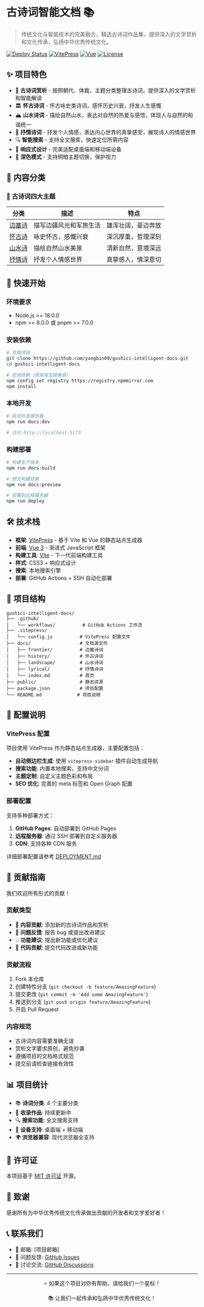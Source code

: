 # 古诗词智能文档 📚

> 传统文化与智能技术的完美融合，精选古诗词作品集，提供深入的文学赏析和文化传承，弘扬中华优秀传统文化。

[![Deploy Status](https://github.com/yangbin09/gushici-intelligent-docs/workflows/Deploy%20VitePress%20site%20to%20Remote%20Server/badge.svg)](https://github.com/yangbin09/gushici-intelligent-docs/actions)
[![VitePress](https://img.shields.io/badge/VitePress-1.6.3-blue.svg)](https://vitepress.dev/)
[![Vue](https://img.shields.io/badge/Vue-3.5.18-green.svg)](https://vuejs.org/)
[![License](https://img.shields.io/badge/License-MIT-yellow.svg)](LICENSE)

## ✨ 项目特色

- 📝 **古诗词赏析** - 按照朝代、体裁、主题分类整理古诗词，提供深入的文学赏析和智能解读
- 🏛️ **怀古诗词** - 怀古咏史类诗词，感怀历史兴衰，抒发人生感慨
- 🏔️ **山水诗词** - 描绘自然山水，表达对自然的热爱与感悟，体现人与自然的和谐统一
- 💝 **抒情诗词** - 抒发个人情感，表达内心世界的真挚感受，展现诗人的情感世界
- 🔍 **智能搜索** - 支持全文搜索，快速定位所需内容
- 📱 **响应式设计** - 完美适配桌面端和移动端设备
- 🌙 **深色模式** - 支持明暗主题切换，保护视力

## 📖 内容分类

### 🏺 古诗词四大主题

| 分类 | 描述 | 特点 |
|------|------|------|
| [边塞诗](./docs/frontier/) | 描写边疆风光和军旅生活 | 雄浑壮阔，豪迈奔放 |
| [怀古诗](./docs/history/) | 咏史怀古，感慨兴衰 | 深沉厚重，哲理深刻 |
| [山水诗](./docs/landscape/) | 描绘自然山水美景 | 清新自然，意境深远 |
| [抒情诗](./docs/lyrical/) | 抒发个人情感世界 | 真挚感人，情深意切 |

## 🚀 快速开始

### 环境要求

- Node.js >= 18.0.0
- npm >= 8.0.0 或 pnpm >= 7.0.0

### 安装依赖

```bash
# 克隆项目
git clone https://github.com/yangbin09/gushici-intelligent-docs.git
cd gushici-intelligent-docs

# 安装依赖（使用淘宝镜像源）
npm config set registry https://registry.npmmirror.com
npm install
```

### 本地开发

```bash
# 启动开发服务器
npm run docs:dev

# 访问 http://localhost:5173
```

### 构建部署

```bash
# 构建生产版本
npm run docs:build

# 预览构建结果
npm run docs:preview

# 部署到远程服务器
npm run deploy
```

## 🛠️ 技术栈

- **框架**: [VitePress](https://vitepress.dev/) - 基于 Vite 和 Vue 的静态站点生成器
- **前端**: [Vue 3](https://vuejs.org/) - 渐进式 JavaScript 框架
- **构建工具**: [Vite](https://vitejs.dev/) - 下一代前端构建工具
- **样式**: CSS3 + 响应式设计
- **搜索**: 本地搜索引擎
- **部署**: GitHub Actions + SSH 自动化部署

## 📁 项目结构

```
gushici-intelligent-docs/
├── .github/
│   └── workflows/          # GitHub Actions 工作流
├── .vitepress/
│   └── config.js          # VitePress 配置文件
├── docs/                  # 文档源文件
│   ├── frontier/          # 边塞诗词
│   ├── history/           # 怀古诗词
│   ├── landscape/         # 山水诗词
│   ├── lyrical/           # 抒情诗词
│   └── index.md           # 首页
├── public/                # 静态资源
├── package.json           # 项目配置
└── README.md             # 项目说明
```

## 🔧 配置说明

### VitePress 配置

项目使用 VitePress 作为静态站点生成器，主要配置包括：

- **自动侧边栏生成**: 使用 `vitepress-sidebar` 插件自动生成导航
- **搜索功能**: 内置本地搜索，支持中文分词
- **主题定制**: 自定义主题色彩和布局
- **SEO 优化**: 完善的 meta 标签和 Open Graph 配置

### 部署配置

支持多种部署方式：

1. **GitHub Pages**: 自动部署到 GitHub Pages
2. **远程服务器**: 通过 SSH 部署到自定义服务器
3. **CDN**: 支持各种 CDN 服务

详细部署配置请参考 [DEPLOYMENT.md](./DEPLOYMENT.md)

## 🤝 贡献指南

我们欢迎所有形式的贡献！

### 贡献类型

- 📝 **内容贡献**: 添加新的古诗词作品和赏析
- 🐛 **问题反馈**: 报告 bug 或提出改进建议
- 💡 **功能建议**: 提出新功能或优化建议
- 🔧 **代码贡献**: 提交代码改进或新功能

### 贡献流程

1. Fork 本仓库
2. 创建特性分支 (`git checkout -b feature/AmazingFeature`)
3. 提交更改 (`git commit -m 'Add some AmazingFeature'`)
4. 推送到分支 (`git push origin feature/AmazingFeature`)
5. 开启 Pull Request

### 内容规范

- 古诗词内容需要准确无误
- 赏析文字要求原创，避免抄袭
- 遵循项目的文档格式规范
- 提交前请检查链接有效性

## 📊 项目统计

- 📚 **诗词分类**: 4 个主要分类
- 📝 **收录作品**: 持续更新中
- 🔍 **搜索功能**: 全文搜索支持
- 📱 **设备支持**: 桌面端 + 移动端
- 🌍 **浏览器兼容**: 现代浏览器全支持

## 📄 许可证

本项目基于 [MIT 许可证](LICENSE) 开源。

## 🙏 致谢

感谢所有为中华优秀传统文化传承做出贡献的开发者和文学爱好者！

## 📞 联系我们

- 📧 邮箱: [项目邮箱]
- 🐛 问题反馈: [GitHub Issues](https://github.com/yangbin09/gushici-intelligent-docs/issues)
- 💬 讨论交流: [GitHub Discussions](https://github.com/yangbin09/gushici-intelligent-docs/discussions)

---

<div align="center">
  <p>⭐ 如果这个项目对你有帮助，请给我们一个星标！</p>
  <p>📚 让我们一起传承和弘扬中华优秀传统文化！</p>
</div>